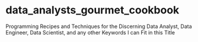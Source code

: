 # data_analysts_gourmet_cookbook
Programming Recipes and Techniques for the Discerning Data Analyst, Data Engineer, Data Scientist, and any other Keywords I can Fit in this Title
